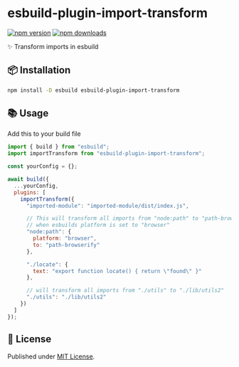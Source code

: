 # esbuild-plugin-import-transform

[![npm version][npm-version-src]][npm-version-href]
[![npm downloads][npm-downloads-src]][npm-downloads-href]

✨ Transform imports in esbuild

## 📦 Installation

```sh
npm install -D esbuild esbuild-plugin-import-transform
```

## 📚 Usage

Add this to your build file

```js
import { build } from "esbuild";
import importTransform from "esbuild-plugin-import-transform";

const yourConfig = {};

await build({
  ...yourConfig,
  plugins: [
    importTransform({
      "imported-module": "imported-module/dist/index.js",

      // This will transform all imports from "node:path" to "path-browserify"
      // when esbuilds platform is set to "browser"
      "node:path": {
        platform: "browser",
        to: "path-browserify"
      },

      "./locate": {
        text: "export function locate() { return \"found\" }"
      },

      // will transform all imports from "./utils" to "./lib/utils2"
      "./utils": "./lib/utils2"
    })
  ]
});
```

## 📄 License

Published under [MIT License](./LICENSE).

<!-- Badges -->

[npm-version-src]: https://img.shields.io/npm/v/esbuild-plugin-import-transform?style=flat&colorA=18181B&colorB=4169E1
[npm-version-href]: https://npmjs.com/package/esbuild-plugin-import-transform
[npm-downloads-src]: https://img.shields.io/npm/dm/esbuild-plugin-import-transform?style=flat&colorA=18181B&colorB=4169E1
[npm-downloads-href]: https://npmjs.com/package/esbuild-plugin-import-transform
